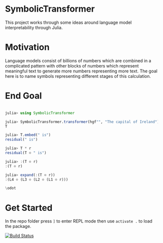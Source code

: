 # SymbolicTransformer

This project works through some ideas around language model interpretability through Julia.

# Motivation

Language models consist of billions of numbers which are combined in a complicated pattern with other blocks of numbers which represent meaningful text to generate more numbers representing more text. The goal here is to name symbols representing different stages of this calculation.

# End Goal

```julia

julia> using SymbolicTransformer

julia> SymbolicTransformer.transformer(hgf"", "The capital of Ireland")
T

julia> T.embed(" is")
residual(" is")

julia> T * r
residual(T ⊙ " is")

julia> :(T ⊙ r)
:(T ⊙ r)

julia> expand(:(T ⊙ r))
:(L4 ⊙ (L3 ⊙ (L2 ⊙ (L1 ⊙ r)))

\odot


```

# Get Started

In the repo folder press `]` to enter REPL mode then use `activate .` to load the package.



[![Build Status](https://github.com/prior-technology/SymbolicTransformer/actions/workflows/CI.yml/badge.svg?branch=main)](https://github.com/prior-technology/SymbolicTransformer/actions/workflows/CI.yml?query=branch%3Amain)
